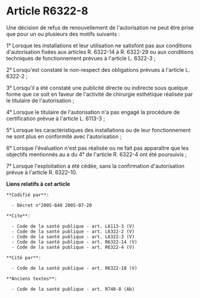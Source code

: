 # Article R6322-8

Une décision de refus de renouvellement de l'autorisation ne peut être prise que pour un ou plusieurs des motifs suivants : 

1° Lorsque les installations et leur utilisation ne satisfont pas aux conditions d'autorisation fixées aux articles R.
6322-14 à R. 6322-29 ou aux conditions techniques de fonctionnement prévues à l'article L. 6322-3 ; 

2° Lorsqu'est constaté le non-respect des obligations prévues à l'article L. 6322-2 ; 

3° Lorsqu'il a été constaté une publicité directe ou indirecte sous quelque forme que ce soit en faveur de l'activité de
chirurgie esthétique réalisée par le titulaire de l'autorisation ; 

4° Lorsque le titulaire de l'autorisation n'a pas engagé la procédure de certification prévue à l'article L. 6113-3 ; 

5° Lorsque les caractéristiques des installations ou de leur fonctionnement ne sont plus en conformité avec l'autorisation ; 

6° Lorsque l'évaluation n'est pas réalisée ou ne fait pas apparaître que les objectifs mentionnés au a du 4° de l'article R.
6322-4 ont été poursuivis ; 

7° Lorsque l'exploitation a été cédée, sans la confirmation d'autorisation prévue à l'article R. 6322-10.

**Liens relatifs à cet article**

	**Codifié par**:

	  - Décret n°2005-840 2005-07-20

	**Cite**:

	  - Code de la santé publique - art. L6113-3 (V)
	  - Code de la santé publique - art. L6322-2 (V)
	  - Code de la santé publique - art. L6322-3 (V)
	  - Code de la santé publique - art. R6322-14 (V)
	  - Code de la santé publique - art. R6322-4 (V)

	**Cité par**:

	  - Code de la santé publique - art. R6322-10 (V)

	**Anciens textes**:

	  - Code de la santé publique - art. R740-8 (Ab)
